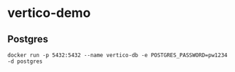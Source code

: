 # vertico-demo

## Postgres 

`docker run -p 5432:5432 --name vertico-db -e POSTGRES_PASSWORD=pw1234 -d postgres`



